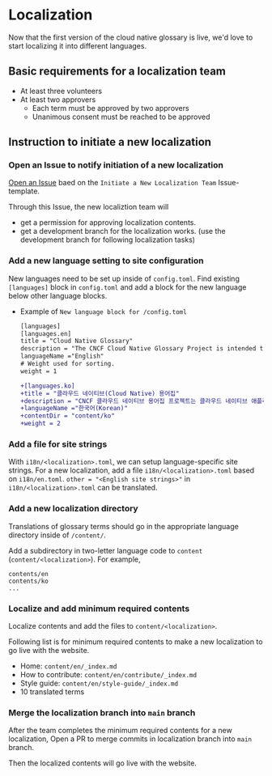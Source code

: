 # Localization

Now that the first version of the cloud native glossary is live,
we'd love to start localizing it into different languages. 

## Basic requirements for a localization team

- At least three volunteers
- At least two approvers 
  - Each term must be approved by two approvers
  - Unanimous consent must be reached to be approved 

## Instruction to initiate a new localization

### Open an Issue to notify initiation of a new localization 

[Open an Issue](https://github.com/cncf/glossary/issues/new/choose) 
baed on the `Initiate a New Localization Team` Issue-template.

Through this Issue, the new localiztion team will
 - get a permission for approving localization contents.
 - get a development branch for the localization works. (use the development branch for following localization tasks)

### Add a new language setting to site configuration

New languages need to be set up inside of `config.toml`.
Find existing `[languages]` block in `config.toml` and add a block for the new language below other language blocks.

- Example of `New language block for /config.toml`
  ```diff
  [languages]
  [languages.en]
  title = "Cloud Native Glossary"
  description = "The CNCF Cloud Native Glossary Project is intended to be used as a reference for common terms used when talking about cloud native applications."
  languageName ="English"
  # Weight used for sorting.
  weight = 1
  
  +[languages.ko]
  +title = "클라우드 네이티브(Cloud Native) 용어집"
  +description = "CNCF 클라우드 네이티브 용어집 프로젝트는 클라우드 네이티브 애플리케이션에 대한 대화를 나눌 때 공통의 용어를 참조하여 사용하도록 하는 목적을 가지고 있다."
  +languageName ="한국어(Korean)"
  +contentDir = "content/ko"
  +weight = 2
  ```

### Add a file for site strings

With `i18n/<localization>.toml`, we can setup language-specific site strings.
For a new localization, add a file `i18n/<localization>.toml` based on `i18n/en.toml`.
`other = "<English site strings>"` in `i18n/<localization>.toml` can be translated.

### Add a new localization directory

Translations of glossary terms should go in the appropriate language directory inside of `/content/`.

Add a subdirectory in two-letter language code to `content` (`content/<localization>`). 
For example, 
```
contents/en
contents/ko
...
```

### Localize and add minimum required contents

Localize contents and add the files to `content/<localization>`.

Following list is for minimum required contents to make a new localization to go live with the website.

 - Home: `content/en/_index.md`
 - How to contribute: `content/en/contribute/_index.md`
 - Style guide: `content/en/style-guide/_index.md`
 - 10 translated terms

### Merge the localization branch into `main` branch

After the team completes the minimum required contents for a new localization,
Open a PR to merge commits in localization branch into `main` branch.

Then the localized contents will go live with the website.

